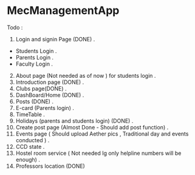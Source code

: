 # MecManagementApp

Todo :
1. Login and signin Page (DONE) .
  - Students Login .
  - Parents Login .
  - Faculty Login .
2. About page (Not needed as of now ) for students login .
3. Introduction page (DONE) .
3. Clubs page(DONE) .
3. DashBoard/Home (DONE) .
4. Posts (DONE) .
5. E-card (Parents login) .
6. TimeTable .
9. Holidays (parents and students login) (DONE) .
10. Create post page (Almost Done - Should add post function) .
11. Events page ( Should upload Aether pics , Traditional day and events conducted ) .
13. CCD state .
14. Hostel room service ( Not needed Ig only helpline numbers will be enough) .
15. Professors location (DONE)
